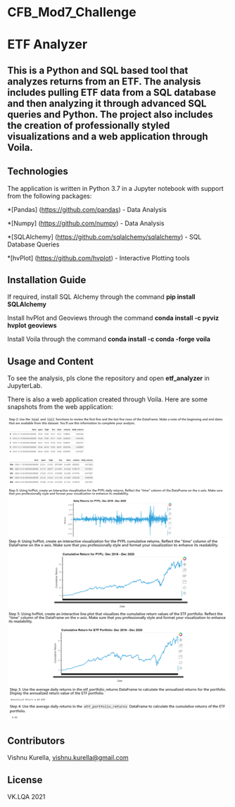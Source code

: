 # CFB_Mod7_Challenge
# ETF Analyzer


This is a Python and SQL based tool that analyzes returns from an ETF. The analysis includes pulling ETF data from a SQL database and then analyzing it through advanced SQL queries and Python.  The project also includes the creation of professionally styled visualizations and a web application through Voila.
---

## Technologies

The application is written in Python 3.7 in a Jupyter notebook with support from the following packages:  

*[Pandas] (https://github.com/pandas) - Data Analysis

*[Numpy] (https://github.com/numpy) - Data Analysis

*[SQLAlchemy] (https://github.com/sqlalchemy/sqlalchemy) - SQL Database Queries

*[hvPlot] (https://github.com/hvplot) - Interactive Plotting tools


## Installation Guide

If required, install SQL Alchemy through the command **pip install SQLAlchemy**

Install hvPlot and Geoviews through the command **conda install -c pyviz hvplot geoviews**

Install Voila through the command **conda install -c conda -forge voila**

## Usage and Content

To see the analysis, pls clone the repository and open **etf_analyzer** in JupyterLab.  

There is also a web application created through Voila.  Here are some snapshots from the web application:

![Table Reading and PYPL Daily Returns Chart](Images/VoilaPYPLDailyReturn.PNG)
![PYPL Cumulative Returns](Images/VoilaPYPLCumReturn.PNG)
![ETF Cumulative Returns](Images/VoilaETFCumReturn.PNG)
![ETF Portfolio Analysis](Images/VoilaETFPortfolioAnswers.PNG)


## Contributors
Vishnu Kurella, vishnu.kurella@gmail.com

## License
VK.LQA 2021
